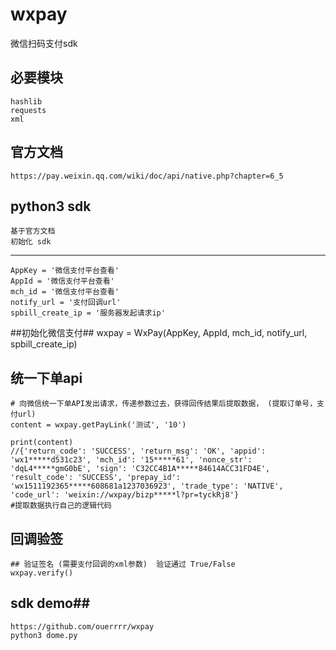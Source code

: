 # wxpay
微信扫码支付sdk

## 必要模块 ##

    hashlib
    requests
    xml


## 官方文档 ##

    https://pay.weixin.qq.com/wiki/doc/api/native.php?chapter=6_5


##  python3 sdk ##

    基于官方文档
    初始化 sdk


----------


    AppKey = '微信支付平台查看'
    AppId = '微信支付平台查看'
    mch_id = '微信支付平台查看'
    notify_url = '支付回调url'
    spbill_create_ip = '服务器发起请求ip'

##初始化微信支付##
    wxpay = WxPay(AppKey, AppId, mch_id, notify_url, spbill_create_ip)

## 统一下单api ##
    # 向微信统一下单API发出请求，传递参数过去，获得回传结果后提取数据， (提取订单号，支付url)
    content = wxpay.getPayLink('测试', '10')

    print(content)
    //{'return_code': 'SUCCESS', 'return_msg': 'OK', 'appid': 'wx1*****d531c23', 'mch_id': '15*****61', 'nonce_str': 'dqL4*****gmG0bE', 'sign': 'C32CC4B1A*****84614ACC31FD4E', 'result_code': 'SUCCESS', 'prepay_id': 'wx1511192365*****608681a1237036923', 'trade_type': 'NATIVE', 'code_url': 'weixin://wxpay/bizp*****l?pr=tyckRj8'}
    #提取数据执行自己的逻辑代码

## 回调验签 ##
    ## 验证签名 (需要支付回调的xml参数)  验证通过 True/False
    wxpay.verify()

## sdk demo##
    https://github.com/ouerrrr/wxpay
    python3 dome.py